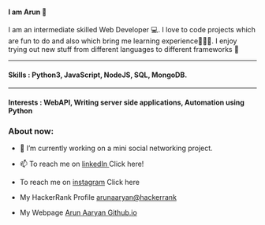 #### I am Arun 🙋
I am an intermediate skilled Web Developer 💻.  I love to code projects which are fun to do and also which bring me learning experience✊🏼😾.  I enjoy trying out new stuff from different languages to different frameworks 👀

<hr/>

####  Skills : Python3, JavaScript, NodeJS, SQL, MongoDB.
<hr>

#### Interests : WebAPI, Writing server side applications, Automation using Python



### About now: 
- 🔭 I’m currently working on a mini social networking project.

- 📫 To reach me on <a href="https://www.linkedin.com/in/arun-aaryan-5740a355/">linkedIn </a> Click here!
- To reach me on <a  href= "https://www.instagram.com/arunaaryan_/" >instagram</a> Click here
- My HackerRank Profile <a href="https://www.hackerrank.com/ArunAaryan"> arunaaryan@hackerrank </a>
- My Webpage <a href="https://arunaaryan.github.io/">Arun Aaryan Github.io </a>

 
<!--

-
- 🤔 I’m looking for help with ...
- 💬 Ask me about ...
- 📫 How to reach me: ...
- 😄 Pronouns: ...
- ⚡ Fun fact: ...
-->
